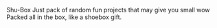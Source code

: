 Shu-Box
Just pack of random fun projects that may give you small wow
Packed all in the box, like a shoebox gift. 
